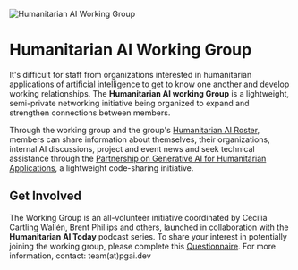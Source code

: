 ![Humanitarian AI Working Group](https://storage.googleapis.com/pgai/HAIWG400px.png)
# Humanitarian AI Working Group

It's difficult for staff from organizations interested in humanitarian applications of artificial intelligence to get to know one another and develop working relationships. The **Humanitarian AI working Group** is a lightweight, semi-private networking initiative being organized to expand and strengthen connections between members.

Through the working group and the group's [Humanitarian AI Roster](https://github.com/Partnership-on-Generative-AI/Working-Group/blob/main/Roster.md), members can share information about themselves, their organizations, internal AI discussions, project and event news and seek technical assistance through the [Partnership on Generative AI for Humanitarian Applications](https://github.com/Partnership-on-Generative-AI/About), a lightweight code-sharing initiative.

## Get Involved

The Working Group is an all-volunteer initiative coordinated by Cecilia Cartling Wallén, Brent Phillips and others, launched in collaboration with the **Humanitarian AI Today** podcast series. To share your interest in potentially joining the working group, please complete this [Questionnaire](https://forms.gle/zX31SHrjgQ8k9rvN8). For more information, contact: team(at)pgai.dev

